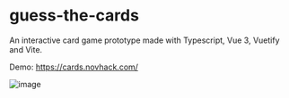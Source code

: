 # guess-the-cards
An interactive card game prototype made with Typescript, Vue 3, Vuetify and Vite.

Demo: https://cards.novhack.com/

![image](https://github.com/user-attachments/assets/684ab59f-599c-48a8-bd9d-08fcab2456d8)
